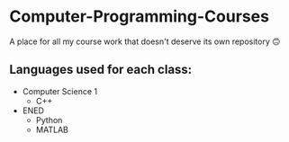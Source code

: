 # Computer-Programming-Courses

A place for all my course work that doesn't deserve its own repository :upside_down_face:  

## Languages used for each class:

* Computer Science 1  
  * C++
* ENED
  * Python
  * MATLAB
